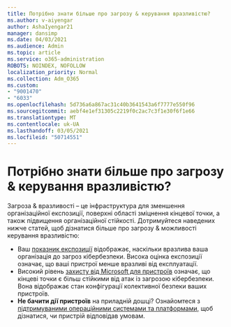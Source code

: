 ```yaml
---
title: Потрібно знати більше про загрозу & керування вразливістю?
ms.author: v-aiyengar
author: AshaIyengar21
manager: dansimp
ms.date: 04/03/2021
ms.audience: Admin
ms.topic: article
ms.service: o365-administration
ROBOTS: NOINDEX, NOFOLLOW
localization_priority: Normal
ms.collection: Adm_O365
ms.custom:
- "9001470"
- "6033"
ms.openlocfilehash: 5d736a6a867ac31c40b3641543a6f7777e550f96
ms.sourcegitcommit: aebf4e1ef31305c2219f0c2ac7c3f1e30f6f1e66
ms.translationtype: MT
ms.contentlocale: uk-UA
ms.lasthandoff: 03/05/2021
ms.locfileid: "50714551"
---
```

# <a name="need-to-know-more-on-threat--vulnerability-management"></a>Потрібно знати більше про загрозу & керування вразливістю?

Загроза & вразливості – це інфраструктура для зменшення організаційної експозиції, поверхні області зміцнення кінцевої точки, а також підвищення організаційної стійкості. Дотримуйтеся наведених нижче статей, щоб дізнатися більше про загрозу & можливості керування вразливістю:

- Ваш [показник експозиції](https://docs.microsoft.com/windows/security/threat-protection/microsoft-defender-atp/tvm-exposure-score) відображає, наскільки вразлива ваша організація до загроз кібербезпеки. Висока оцінка експозиції означає, що ваші пристрої менше вразливі від експлуатації.
- Високий рівень [захисту від Microsoft для пристроїв](https://docs.microsoft.com/windows/security/threat-protection/microsoft-defender-atp/tvm-microsoft-secure-score-devices) означає, що кінцеві точки є більш стійкими від атак із загрозою кібербезпеки. Вона відображає стан конфігурації колективної безпеки ваших пристроїв.
- **Не бачити дії пристроїв** на приладній дошці? Ознайомтеся з [підтримуваними операційними системами та платформами,](https://docs.microsoft.com/windows/security/threat-protection/microsoft-defender-atp/tvm-supported-os) щоб дізнатися, чи пристрій відповідав умовам.
